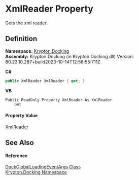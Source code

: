 # XmlReader Property


Gets the xml reader.



## Definition
**Namespace:** <a href="98399376-cf41-9454-4b4d-4fab2ca20bc7.md">Krypton.Docking</a>  
**Assembly:** Krypton.Docking (in Krypton.Docking.dll) Version: 80.23.10.287+build2023-10-14T12:58:55:711Z

**C#**
``` C#
public XmlReader XmlReader { get; }
```
**VB**
``` VB
Public ReadOnly Property XmlReader As XmlReader
	Get
```



#### Property Value
<a href="https://learn.microsoft.com/dotnet/api/system.xml.xmlreader" target="_blank" rel="noopener noreferrer">XmlReader</a>

## See Also


#### Reference
<a href="375ab97c-c106-e63f-c8ff-753431b74cfb.md">DockGlobalLoadingEventArgs Class</a>  
<a href="98399376-cf41-9454-4b4d-4fab2ca20bc7.md">Krypton.Docking Namespace</a>  
